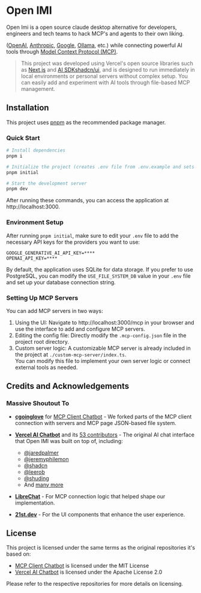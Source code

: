 # Open IMI

Open Imi is a open source claude desktop alternative for developers, engineers and tech teams to hack MCP's and agents to their own liking.

([OpenAI](https://openai.com/), [Anthropic](https://www.anthropic.com/), [Google](https://ai.google.dev/), [Ollama](https://ollama.com/), etc.) while connecting powerful AI tools through [Model Context Protocol (MCP)](https://modelcontextprotocol.io/introduction).

> This project was developed using Vercel's open source libraries such as [Next.js](https://nextjs.org/) and [AI SDK](https://sdk.vercel.ai/)[shadcn/ui](https://ui.shadcn.com/), and is designed to run immediately in local environments or personal servers without complex setup. You can easily add and experiment with AI tools through file-based MCP management.


## Installation

This project uses [pnpm](https://pnpm.io/) as the recommended package manager.

### Quick Start

```bash
# Install dependencies
pnpm i

# Initialize the project (creates .env file from .env.example and sets up the database)
pnpm initial

# Start the development server
pnpm dev
```

After running these commands, you can access the application at http://localhost:3000.

### Environment Setup

After running `pnpm initial`, make sure to edit your `.env` file to add the necessary API keys for the providers you want to use:

```
GOOGLE_GENERATIVE_AI_API_KEY=****
OPENAI_API_KEY=****
```

By default, the application uses SQLite for data storage. If you prefer to use PostgreSQL, you can modify the `USE_FILE_SYSTEM_DB` value in your `.env` file and set up your database connection string.

### Setting Up MCP Servers

You can add MCP servers in two ways:

1.  Using the UI: Navigate to http://localhost:3000/mcp in your browser and use the interface to add and configure MCP servers.
2.  Editing the config file: Directly modify the `.mcp-config.json` file in the project root directory.
3.  Custom server logic: A customizable MCP server is already included in the project at `./custom-mcp-server/index.ts`.  
    You can modify this file to implement your own server logic or connect external tools as needed.

## Credits and Acknowledgements



### Massive Shoutout To

- **[cgoinglove](https://github.com/cgoinglove)** for [MCP Client Chatbot](https://github.com/cgoinglove/mcp-client-chatbot) - We forked parts of the MCP client connection with servers and MCP page JSON-based file system.

- **[Vercel AI Chatbot](https://github.com/vercel/ai-chatbot)** and its [53 contributors](https://github.com/vercel/ai-chatbot/graphs/contributors) - The original AI chat interface that Open IMI was built on top of, including:
  - [@jaredpalmer](https://github.com/jaredpalmer)
  - [@jeremyphilemon](https://github.com/jeremyphilemon)
  - [@shadcn](https://github.com/shadcn)
  - [@leerob](https://github.com/leerob)
  - [@shuding](https://github.com/shuding)
  - And [many more](https://github.com/vercel/ai-chatbot/graphs/contributors)

- **[LibreChat](https://github.com/danny-avila/LibreChat)** - For MCP connection logic that helped shape our implementation.

- **[21st.dev](https://21st.dev/)** - For the  UI components that enhance the user experience.


## License

This project is licensed under the same terms as the original repositories it's based on:
- [MCP Client Chatbot](https://github.com/cgoinglove/mcp-client-chatbot) is licensed under the MIT License
- [Vercel AI Chatbot](https://github.com/vercel/ai-chatbot) is licensed under the Apache License 2.0

Please refer to the respective repositories for more details on licensing.

